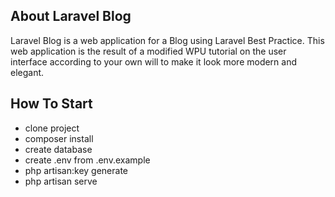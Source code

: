 ## About Laravel Blog

Laravel Blog is a web application for a Blog using Laravel Best Practice.
This web application is the result of a modified WPU tutorial on the user interface according to your own will to make it look more modern and elegant. 

## How To Start
- clone project
- composer install
- create database
- create .env from .env.example
- php artisan:key generate
- php artisan serve
